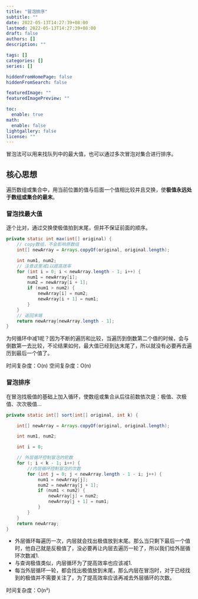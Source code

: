 ```yaml
---
title: "冒泡排序"
subtitle: ""
date: 2022-05-13T14:27:39+08:00
lastmod: 2022-05-13T14:27:39+08:00
draft: false
authors: []
description: ""

tags: []
categories: []
series: []

hiddenFromHomePage: false
hiddenFromSearch: false

featuredImage: ""
featuredImagePreview: ""

toc:
  enable: true
math:
  enable: false
lightgallery: false
license: ""
---
```


冒泡法可以用来找队列中的最大值，也可以通过多次冒泡对集合进行排序。
<!--more-->

## 核心思想

遍历数组或集合中，用当前位置的值与后面一个值相比较并且交换，使**极值永远处于数组或集合的最末**。

### 冒泡找最大值

逐个比对，通过交换使极值拍到末尾，但并不保证前面的顺序。

```java
private static int max(int[] original) {
    // copy数组，不会影响原数组
    int[] newArray = Arrays.copyOf(original, original.length);

    int num1, num2;
    // 注意这里减1以提高效率
    for (int i = 0; i < newArray.length - 1; i++) {
        num1 = newArray[i];
        num2 = newArray[i + 1];
        if (num1 > num2) {
            newArray[i] = num2;
            newArray[i + 1] = num1;
        }
    }
    // 返回末端
    return newArray[newArray.length - 1];
}
```

为何循环中减1呢？因为不断的遍历和比较，当遍历到倒数第二个值的时候，会与倒数第一去比较，不论结果如何，最大值已经到达末尾了，所以就没有必要再去遍历到最后一个值了。

时间复杂度：O(n)
空间复杂度：O(n)

### 冒泡排序

在冒泡找极值的基础上加入循环，使数组或集合从后往前数依次是：极值、次极值、次次极值...

```java
private static int[] sort(int[] original, int k) {

    int[] newArray = Arrays.copyOf(original, original.length);

    int num1, num2;

    int i = 0;

    // 外层循环控制冒泡的轮数
    for (; i < k - 1; i++) {
        //内层循环控制冒泡的次数
        for (int j = 0; j < newArray.length - 1 - i; j++) {
            num1 = newArray[j];
            num2 = newArray[j + 1];
            if (num1 < num2) {
                newArray[j] = num2;
                newArray[j + 1] = num1;
            }
        }
    }
    return newArray;
}
```

- 外层循环每遍历一次，内层就会找出极值放到末尾。那么当只剩下最后一个值时，他自己就是反极值了，没必要再让内层去遍历一轮了，所以我们给外层循环次数减1.
- 与查询极值类似，内层循环为了提高效率也应该减1.
- 每当外层循环一轮，都会找出极值放到末尾，那么内层在冒泡时，对于已经找到的极值并不需要关注了，为了提高效率应该再减去外层循环的次数。

时间复杂度：O(n²)